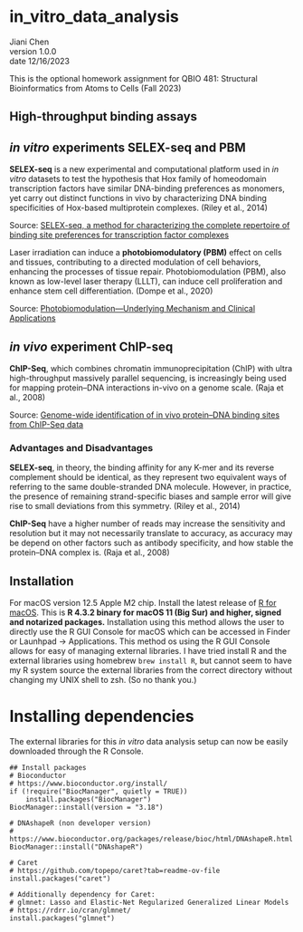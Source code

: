 # in_vitro_data_analysis

Jiani Chen \
version 1.0.0 \
date 12/16/2023 

This is the optional homework assignment for 
QBIO 481: Structural Bioinformatics from Atoms to Cells (Fall 2023)

## High-throughput binding assays

## _in vitro_ experiments SELEX-seq and PBM

**SELEX-seq** is a new experimental and computational platform used in _in vitro_ datasets to test the hypothesis that Hox family of homeodomain transcription factors have similar DNA-binding preferences as monomers, yet carry out distinct functions in vivo by characterizing DNA binding specificities of Hox-based multiprotein complexes. (Riley et al., 2014)

Source: [SELEX-seq, a method for characterizing the complete repertoire of binding site preferences for transcription factor complexes](https://www.ncbi.nlm.nih.gov/pmc/articles/PMC4265583/)

Laser irradiation can induce a **photobiomodulatory (PBM)** effect on cells and tissues, contributing to a directed modulation of cell behaviors, enhancing the processes of tissue repair. Photobiomodulation (PBM), also known as low-level laser therapy (LLLT), can induce cell proliferation and enhance stem cell differentiation. (Dompe et al., 2020)

Source: [Photobiomodulation—Underlying Mechanism and Clinical Applications](https://www.ncbi.nlm.nih.gov/pmc/articles/PMC7356229/)

## _in vivo_ experiment ChIP-seq
**ChIP-Seq**, which combines chromatin immunoprecipitation (ChIP) with ultra high-throughput massively parallel sequencing, is increasingly being used for mapping protein–DNA interactions in-vivo on a genome scale. (Raja et al., 2008)

Source: [Genome-wide identification of in vivo protein–DNA binding sites from ChIP-Seq data](https://www.ncbi.nlm.nih.gov/pmc/articles/PMC2532738/)

### Advantages and Disadvantages
**SELEX-seq**, in theory, the binding affinity for any K-mer and its reverse complement should be identical, as they represent two equivalent ways of referring to the same double-stranded DNA molecule. However, in practice, the presence of remaining strand-specific biases and sample error will give rise to small deviations from this symmetry. (Riley et al., 2014)

**ChIP-Seq** have a higher number of reads may increase the sensitivity and resolution but it may not necessarily translate to accuracy, as accuracy may be depend on other factors such as antibody specificity, and how stable the protein–DNA complex is. (Raja et al., 2008)

## Installation

For macOS version 12.5 Apple M2 chip. Install the latest release of [R for macOS](https://cran.r-project.org/bin/macosx/). This is **R 4.3.2 binary for macOS 11 (Big Sur) and higher, signed and notarized packages.** Installation using this method allows the user to directly use the R GUI Console for macOS which can be accessed in Finder or Launhpad -> Applications. This method os using the R GUI Console allows for easy of managing external libraries. I have tried install R and the external libraries using homebrew `brew install R`, but cannot seem to have my R system source the external libraries from the correct directory without changing my UNIX shell to zsh. (So no thank you.)

# Installing dependencies
The external libraries for this _in vitro_ data analysis setup can now be easily downloaded through the R Console.
```
## Install packages
# Bioconductor
# https://www.bioconductor.org/install/
if (!require("BiocManager", quietly = TRUE))
    install.packages("BiocManager")
BiocManager::install(version = "3.18")

# DNAshapeR (non developer version)
# https://www.bioconductor.org/packages/release/bioc/html/DNAshapeR.html
BiocManager::install("DNAshapeR")

# Caret
# https://github.com/topepo/caret?tab=readme-ov-file
install.packages("caret")

# Additionally dependency for Caret:
# glmnet: Lasso and Elastic-Net Regularized Generalized Linear Models
# https://rdrr.io/cran/glmnet/
install.packages("glmnet")
```
